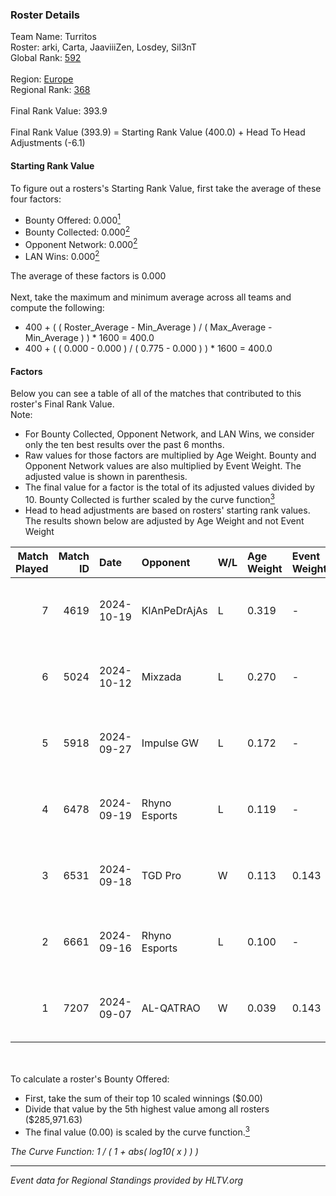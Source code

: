 ### Roster Details<br />
Team Name: Turritos<br />
Roster: arki, Carta, JaaviiiZen, Losdey, Sil3nT<br />
Global Rank: [592](../../standings_global_2025_02_28.md)<br />
<br />
Region: [Europe]( ../../standings_europe_2025_02_28.md)<br />
Regional Rank: [368]( ../../standings_europe_2025_02_28.md)<br />
<br />
Final Rank Value:  393.9<br />
<br />
Final Rank Value (393.9) = Starting Rank Value (400.0) + Head To Head Adjustments (-6.1)<br />

#### Starting Rank Value<br />
To figure out a rosters's Starting Rank Value, first take the average of these four factors:<br />
- Bounty Offered: 0.000[<sup>1</sup>](#table2)
- Bounty Collected: 0.000[<sup>2</sup>](#table1)
- Opponent Network: 0.000[<sup>2</sup>](#table1)
- LAN Wins: 0.000[<sup>2</sup>](#table1)

The average of these factors is 0.000<br />
<br />
Next, take the maximum and minimum average across all teams and compute the following:<br />
- 400 + ( ( Roster_Average - Min_Average ) / ( Max_Average - Min_Average ) ) * 1600 = 400.0
- 400 + ( ( 0.000 - 0.000 ) / ( 0.775 - 0.000 ) ) * 1600 = 400.0


#### Factors<br />
Below you can see a table of all of the matches that contributed to this roster's Final Rank Value.<br />
Note:<br />

- For Bounty Collected, Opponent Network, and LAN Wins, we consider only the ten best results over the past 6 months.
- Raw values for those factors are multiplied by Age Weight. Bounty and Opponent Network values are also multiplied by Event Weight. The adjusted value is shown in parenthesis.
- The final value for a factor is the total of its adjusted values divided by 10. Bounty Collected is further scaled by the curve function[<sup>3</sup>](#curveFunction)
- Head to head adjustments are based on rosters' starting rank values. The results shown below are adjusted by Age Weight and not Event Weight
<span id="table1"></span><br />


| Match Played | Match ID | Date       | Opponent      | W/L | Age Weight | Event Weight | Bounty Collected | Opponent Network | LAN Wins  | H2H Adj. | Roster                                     |
| -: | -: | :- | :- | :- | :- | :- | :- | :- | :- | -: | :- |
|            7 |     4619 | 2024-10-19 | KlAnPeDrAjAs  | L   | 0.319      | -            | -                | -                | -         |    -4.99 | arki, Carta, JaaviiiZen, Losdey, Sil3nT    |
|            6 |     5024 | 2024-10-12 | Mixzada       | L   | 0.270      | -            | -                | -                | -         |    -1.98 | arki, Carta, JaaviiiZen, Losdey, Sil3nT    |
|            5 |     5918 | 2024-09-27 | Impulse GW    | L   | 0.172      | -            | -                | -                | -         |    -0.66 | Carta, DeathZz, JaaviiiZen, Losdey, Sil3nT |
|            4 |     6478 | 2024-09-19 | Rhyno Esports | L   | 0.119      | -            | -                | -                | -         |    -0.62 | Carta, JaaviiiZen, Losdey, Nanitos, Sil3nT |
|            3 |     6531 | 2024-09-18 | TGD Pro       | W   | 0.113      | 0.143        | 0.000 (0.000)    | 0.051 (0.001)    | 0 (0.000) |     1.77 | Carta, JaaviiiZen, Losdey, Nanitos, Sil3nT |
|            2 |     6661 | 2024-09-16 | Rhyno Esports | L   | 0.100      | -            | -                | -                | -         |    -0.23 | Carta, JaaviiiZen, Losdey, Nanitos, Sil3nT |
|            1 |     7207 | 2024-09-07 | AL-QATRAO     | W   | 0.039      | 0.143        | 0.000 (0.000)    | 0.000 (0.000)    | 0 (0.000) |     0.61 | Carta, JaaviiiZen, Losdey, Nanitos, Sil3nT |

<br />
<span id="table2"></span><br />
To calculate a roster's Bounty Offered:<br />

- First, take the sum of their top 10 scaled winnings ($0.00)
- Divide that value by the 5th highest value among all rosters ($285,971.63)
- The final value (0.00) is scaled by the curve function.[<sup>3</sup>](#curveFunction)

<span id="curveFunction"></span>_The Curve Function: 1 / ( 1 + abs( log10( x ) ) )_<br />

---
_Event data for Regional Standings provided by HLTV.org_<br />
